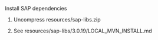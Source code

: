 Install SAP dependencies 

1. Uncompress resources/sap-libs.zip 

2. See resources/sap-libs/3.0.19/LOCAL_MVN_INSTALL.md
